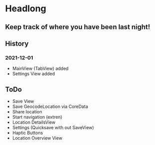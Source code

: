 #  Headlong
## Keep track of where you have been last night!

## History

### 2021-12-01
- MainView (TabView) added
- Settings View added

## ToDo
- Save View
- Save GeocodeLocation via CoreData
- Share location
- Start navigation (extren)
- Location DetailsView
- Settings (Quicksave with out SaveView)
- Haptic Buttons
- Location Overview View
